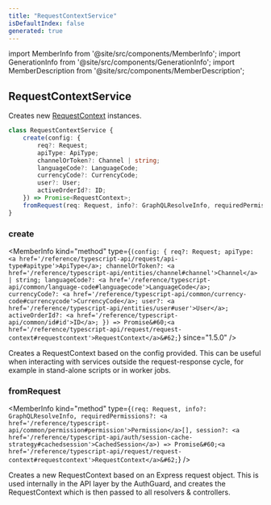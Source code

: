 ```yaml
---
title: "RequestContextService"
isDefaultIndex: false
generated: true
---
```

<!-- This file was generated from the Vendure source. Do not modify. Instead, re-run the "docs:build" script -->
import MemberInfo from '@site/src/components/MemberInfo';
import GenerationInfo from '@site/src/components/GenerationInfo';
import MemberDescription from '@site/src/components/MemberDescription';


## RequestContextService

<GenerationInfo sourceFile="packages/core/src/service/helpers/request-context/request-context.service.ts" sourceLine="24" packageName="@vendure/core" />

Creates new <a href='/reference/typescript-api/request/request-context#requestcontext'>RequestContext</a> instances.

```ts title="Signature"
class RequestContextService {
    create(config: {
        req?: Request;
        apiType: ApiType;
        channelOrToken?: Channel | string;
        languageCode?: LanguageCode;
        currencyCode?: CurrencyCode;
        user?: User;
        activeOrderId?: ID;
    }) => Promise<RequestContext>;
    fromRequest(req: Request, info?: GraphQLResolveInfo, requiredPermissions?: Permission[], session?: CachedSession) => Promise<RequestContext>;
}
```

<div className="members-wrapper">

### create

<MemberInfo kind="method" type={`(config: {         req?: Request;         apiType: <a href='/reference/typescript-api/request/api-type#apitype'>ApiType</a>;         channelOrToken?: <a href='/reference/typescript-api/entities/channel#channel'>Channel</a> | string;         languageCode?: <a href='/reference/typescript-api/common/language-code#languagecode'>LanguageCode</a>;         currencyCode?: <a href='/reference/typescript-api/common/currency-code#currencycode'>CurrencyCode</a>;         user?: <a href='/reference/typescript-api/entities/user#user'>User</a>;         activeOrderId?: <a href='/reference/typescript-api/common/id#id'>ID</a>;     }) => Promise&#60;<a href='/reference/typescript-api/request/request-context#requestcontext'>RequestContext</a>&#62;`}  since="1.5.0"  />

Creates a RequestContext based on the config provided. This can be useful when interacting
with services outside the request-response cycle, for example in stand-alone scripts or in
worker jobs.
### fromRequest

<MemberInfo kind="method" type={`(req: Request, info?: GraphQLResolveInfo, requiredPermissions?: <a href='/reference/typescript-api/common/permission#permission'>Permission</a>[], session?: <a href='/reference/typescript-api/auth/session-cache-strategy#cachedsession'>CachedSession</a>) => Promise&#60;<a href='/reference/typescript-api/request/request-context#requestcontext'>RequestContext</a>&#62;`}   />

Creates a new RequestContext based on an Express request object. This is used internally
in the API layer by the AuthGuard, and creates the RequestContext which is then passed
to all resolvers & controllers.


</div>
